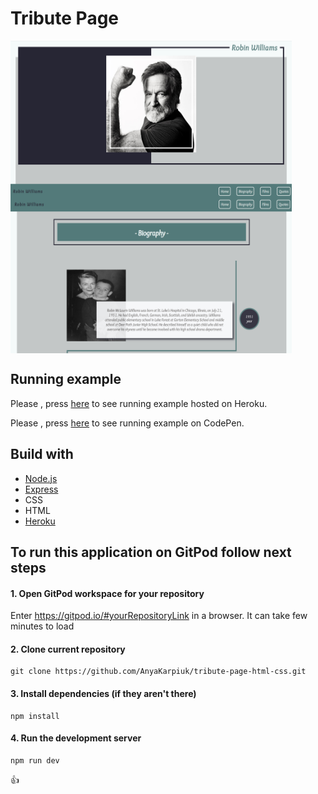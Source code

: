 # Tribute Page

<img align="left" width="450" height="250" src="1.PNG">
<img align="center" width="450" height="250" src="2.PNG">

## Running example
Please , press [here](https://floating-beyond-15237.herokuapp.com/) to see running example hosted on Heroku.

Please , press [here](https://codepen.io/AnyaKarpiuk/pen/YzqqRyY) to see running example on CodePen.


## Build with

- [Node.js](https://nodejs.org/en/)
- [Express](https://expressjs.com/)
- CSS
- HTML
- [Heroku](https://dashboard.heroku.com/apps)

## To run this application on GitPod follow next steps 

#### 1. Open GitPod workspace for your repository
Enter https://gitpod.io/#yourRepositoryLink in a browser. It can take few minutes to load

#### 2. Clone current repository
```linux
git clone https://github.com/AnyaKarpiuk/tribute-page-html-css.git
```

#### 3. Install dependencies (if they aren't there)
```linux
npm install
```

#### 4. Run the development server
```linux
npm run dev
```

:+1:
